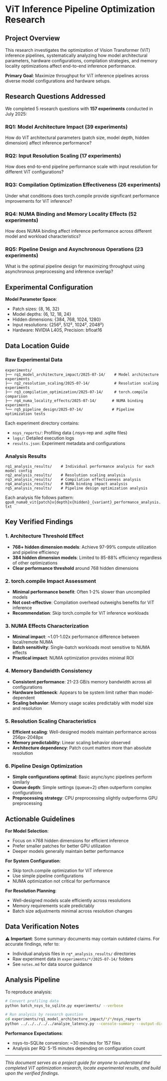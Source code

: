 # ViT Inference Pipeline Optimization Research

## Project Overview

This research investigates the optimization of Vision Transformer (ViT) inference pipelines, systematically analyzing how model architectural parameters, hardware configurations, compilation strategies, and memory locality optimizations affect end-to-end inference performance.

**Primary Goal**: Maximize throughput for ViT inference pipelines across diverse model configurations and hardware setups.

## Research Questions Addressed

We completed 5 research questions with **157 experiments** conducted in July 2025:

### RQ1: Model Architecture Impact (39 experiments)
How do ViT architectural parameters (patch size, model depth, hidden dimension) affect inference performance?

### RQ2: Input Resolution Scaling (17 experiments) 
How does end-to-end pipeline performance scale with input resolution for different ViT configurations?

### RQ3: Compilation Optimization Effectiveness (26 experiments)
Under what conditions does torch.compile provide significant performance improvements for ViT inference?

### RQ4: NUMA Binding and Memory Locality Effects (52 experiments)
How does NUMA binding affect inference performance across different model and workload characteristics?

### RQ5: Pipeline Design and Asynchronous Operations (23 experiments)
What is the optimal pipeline design for maximizing throughput using asynchronous preprocessing and inference overlap?

## Experimental Configuration

**Model Parameter Space**:
- Patch sizes: {8, 16, 32}
- Model depths: {6, 12, 18, 24} 
- Hidden dimensions: {384, 768, 1024, 1280}
- Input resolutions: {256², 512², 1024², 2048²}
- Hardware: NVIDIA L40S, Precision: bfloat16

## Data Location Guide

### Raw Experimental Data
```
experiments/
├── rq1_model_architecture_impact/2025-07-14/    # Model architecture experiments
├── rq2_resolution_scaling/2025-07-14/           # Resolution scaling experiments  
├── rq3_compilation_optimization/2025-07-14/     # torch.compile comparison
├── rq4_numa_locality_effects/2025-07-14/       # NUMA binding experiments
└── rq5_pipeline_design/2025-07-14/             # Pipeline optimization tests
```

Each experiment directory contains:
- `nsys_reports/`: Profiling data (.nsys-rep and .sqlite files)
- `logs/`: Detailed execution logs
- `results.json`: Experiment metadata and configurations

### Analysis Results 
```
rq1_analysis_results/    # Individual performance analysis for each model config
rq2_analysis_results/    # Resolution scaling analysis 
rq3_analysis_results/    # Compilation effectiveness analysis
rq4_analysis_results/    # NUMA binding impact analysis
rq5_analysis_results/    # Pipeline design optimization analysis
```

Each analysis file follows pattern: `gpu0_numa0_vit{patch}x{depth}x{hidden}_{variant}_performance_analysis.txt`

## Key Verified Findings

### 1. Architecture Threshold Effect
- **768+ hidden dimension models**: Achieve 97-99% compute utilization and pipeline efficiency
- **384 hidden dimension models**: Limited to 85-88% efficiency regardless of other optimizations
- **Clear performance threshold** around 768 hidden dimensions

### 2. torch.compile Impact Assessment
- **Minimal performance benefit**: Often 1-2% slower than uncompiled models
- **Not cost-effective**: Compilation overhead outweighs benefits for ViT inference
- **Recommendation**: Skip torch.compile for ViT inference workloads

### 3. NUMA Effects Characterization  
- **Minimal impact**: ~1.01-1.02x performance difference between local/remote NUMA
- **Batch sensitivity**: Single-batch workloads most sensitive to NUMA effects
- **Practical impact**: NUMA optimization provides minimal ROI

### 4. Memory Bandwidth Consistency
- **Consistent performance**: 21-23 GB/s memory bandwidth across all configurations
- **Hardware bottleneck**: Appears to be system limit rather than model-dependent
- **Scaling behavior**: Memory usage scales predictably with model size and resolution

### 5. Resolution Scaling Characteristics
- **Efficient scaling**: Well-designed models maintain performance across 256px-2048px
- **Memory predictability**: Linear scaling behavior observed
- **Architecture dependency**: Patch count matters more than absolute resolution

### 6. Pipeline Design Optimization
- **Simple configurations optimal**: Basic async/sync pipelines perform similarly  
- **Queue depth**: Simple settings (queue=2) often outperform complex configurations
- **Preprocessing strategy**: CPU preprocessing slightly outperforms GPU preprocessing

## Actionable Guidelines

**For Model Selection**:
- Focus on ≥768 hidden dimensions for efficient inference
- Prefer smaller patches for better GPU utilization
- Deeper models generally maintain better performance

**For System Configuration**:
- Skip torch.compile optimization for ViT inference
- Use simple pipeline configurations 
- NUMA optimization not critical for performance

**For Resolution Planning**:
- Well-designed models scale efficiently across resolutions
- Memory requirements scale predictably
- Batch size adjustments minimal across resolution changes

## Data Verification Notes

⚠️ **Important**: Some summary documents may contain outdated claims. For accurate findings, refer to:
- Individual analysis files in `rq*_analysis_results/` directories
- Raw experiment data in `experiments/*/2025-07-14/` folders
- See `notes.md` for data source guidance

## Analysis Pipeline

To reproduce analysis:
```bash
# Convert profiling data 
python batch_nsys_to_sqlite.py experiments/ --verbose

# Run analysis by research question
cd experiments/rq1_model_architecture_impact/*/*/nsys_reports
python ../../../../../analyze_latency.py --console-summary --output-dir ../../../../../rq1_analysis_results *.sqlite
```

**Performance Expectations**: 
- nsys-to-SQLite conversion: ~30 minutes for 157 files
- Analysis per RQ: 5-15 minutes depending on configuration count

---

*This document serves as a project guide for anyone to understand the completed ViT optimization research, locate experimental results, and build upon the verified findings.*
